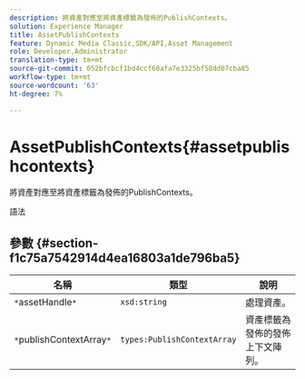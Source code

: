 ```yaml
---
description: 將資產對應至將資產標籤為發佈的PublishContexts。
solution: Experience Manager
title: AssetPublishContexts
feature: Dynamic Media Classic,SDK/API,Asset Management
role: Developer,Administrator
translation-type: tm+mt
source-git-commit: 052bfcbcf1bd4ccf60afa7e3325bf58dd07cba85
workflow-type: tm+mt
source-wordcount: '63'
ht-degree: 7%

---
```



# AssetPublishContexts{#assetpublishcontexts}

將資產對應至將資產標籤為發佈的PublishContexts。

語法

## 參數 {#section-f1c75a7542914d4ea16803a1de796ba5}

| 名稱 | 類型 | 說明 |
|---|---|---|
| `*`assetHandle`*` | `xsd:string` | 處理資產。 |
| `*`publishContextArray`*` | `types:PublishContextArray` | 資產標籤為發佈的發佈上下文陣列。 |

